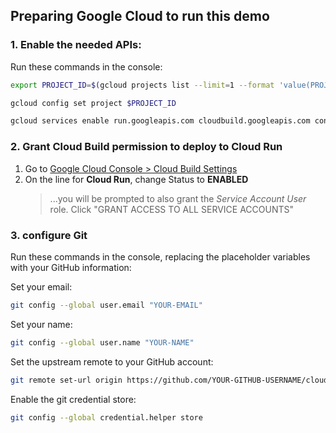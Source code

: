 ## Preparing Google Cloud to run this demo

### 1. Enable the needed APIs:
Run these commands in the console:
```bash    
export PROJECT_ID=$(gcloud projects list --limit=1 --format 'value(PROJECT_ID)')
```
```bash    
gcloud config set project $PROJECT_ID
```
```bash
gcloud services enable run.googleapis.com cloudbuild.googleapis.com containerregistry.googleapis.com
```

### 2. Grant Cloud Build permission to deploy to Cloud Run
1. Go to [Google Cloud Console > Cloud Build Settings](https://console.cloud.google.com/cloud-build/settings)
1. On the line for **Cloud Run**, change Status to **ENABLED**
    > ...you will be prompted to also grant the *Service Account User* role. Click "GRANT ACCESS TO ALL SERVICE ACCOUNTS"

### 3. configure Git
Run these commands in the console, replacing the placeholder variables with your GitHub information:

Set your email:    
```bash
git config --global user.email "YOUR-EMAIL"
```
Set your name:
```bash
git config --global user.name "YOUR-NAME"
```
Set the upstream remote to your GitHub account:
```bash
git remote set-url origin https://github.com/YOUR-GITHUB-USERNAME/cloudbuild-demo.git
```
Enable the git credential store:
```bash
git config --global credential.helper store
```
